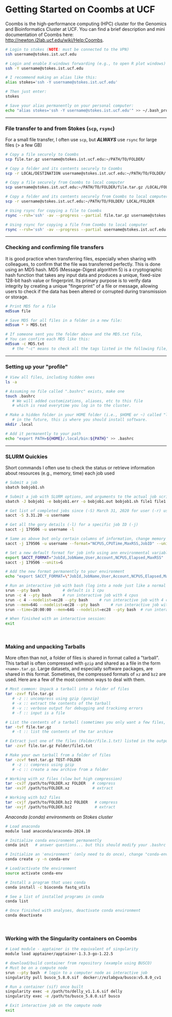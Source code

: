 # Getting Started on Coombs at UCF
Coombs is the high-performance computing (HPC) cluster for the Genomics and Bioinformatics Cluster at UCF. You can find a brief description and mini documentation of Coombs here: http://newton.i2lab.ucf.edu/wiki/Help:Coombs.

```bash
# Login to stokes (NOTE: must be connected to the VPN)
ssh username@stokes.ist.ucf.edu

# Login and enable X-windows forwarding (e.g., to open R plot windows)
ssh -Y username@stokes.ist.ucf.edu

# I recommend making an alias like this:
alias stokes='ssh -Y username@stokes.ist.ucf.edu'

# Then just enter:
stokes

# Save your alias permanently on your personal computer:
echo "alias stokes='ssh -Y username@stokes.ist.ucf.edu'" >> ~/.bash_profile
```
---
### File transfer to and from Stokes (`scp`, `rsync`)
For a small file transfer, I often use `scp`, but ___ALWAYS___ use `rsync` for large files (> a few GB)
```bash
# Copy a file securely to Coombs
scp file.tar.gz username@stokes.ist.ucf.edu:~/PATH/TO/FOLDER/

# Copy a folder and its contents securely to Coombs
scp -r LOCAL/DESTINATION username@stokes.ist.ucf.edu:~/PATH/TO/FOLDER/

# Copy a file securely from Coombs to local computer
scp username@stokes.ist.ucf.edu:~/PATH/TO/FOLDER/file.tar.gz /LOCAL/FOLDER/

# Copy a folder and its contents securely from Coombs to local computer
scp -r username@stokes.ist.ucf.edu:~/PATH/TO/FOLDER/ LOCAL/FOLDER

# Using rsync for copying a file to Coombs
rsync --rsh='ssh' -av --progress --partial file.tar.gz username@stokes.ist.ucf.edu:~/FOLDER/

# Using rsync for copying a file from Coombs to local computer
rsync --rsh='ssh' -av --progress --partial username@stokes.ist.ucf.edu:~/FOLDER/file /LOCAL/FOLDER
```
---
### Checking and confirming file transfers
It is good practice when transferring files, especially when sharing with colleagues, to confirm that the file was transferred perfectly. This is done using an MD5 hash. MD5 (Message-Digest algorithm 5) is a cryptographic hash function that takes any input data and produces a unique, fixed-size 128-bit hash value or fingerprint. Its primary purpose is to verify data integrity by creating a unique "fingerprint" of a file or message, allowing users to check if the data has been altered or corrupted during transmission or storage.

```bash
# Print MD5 for a file
md5sum file

# Save MD5 for all files in a folder in a new file:
md5sum * > MD5.txt

# If someone sent you the folder above and the MD5.txt file,
# You can confirm each MD5 like this:
md5sum -c MD5.txt
   # the "-c" means to check all the tags listed in the following file, 1 tag per line.
```
---
### Setting up your "profile"
```bash
# View all files, including hidden ones
ls -a

# Assuming no file called ".bashrc" exists, make one
touch .bashrc
   # We will added customizations, aliases, etc to this file
   # which is read everytime you log in to the cluster.

# Make a hidden folder in your HOME folder (i.e., $HOME or ~) called "local"
   # in the future, this is where you should install software.
mkdir .local

# Add it permanently to your path
echo "export PATH=${HOME}/.local/bin:${PATH}" >> .bashrc
```
---
### SLURM Quickies
Short commands I often use to check the status or retrieve information about resources (e.g., memory, time) each job used
```bash
# Submit a job
sbatch bobjob1.sh

# Submit a job with SLURM options, and arguments to the actual job script
sbatch -J bobjob1 -e bobjob1.err -o bobjob1.out bobjob1.sh file1 file1

# Get list of completed jobs since (-S) March 31, 2020 for user (-r) username
sacct -S 3.31.20 -u username

# Get all the gory details (-l) for a specific job ID (-j)
sacct -j 179506 -u username -l

# Same as above but only certain columns of information, change memory to (G)igabytes
sacct -j 179506 -u username --format="NCPUS,CPUTime,MaxRSS,JobID" --units=G

# Set a new default format for job info using ann environmental variable
export SACCT_FORMAT="JobId,JobName,User,Account,NCPUS,Elapsed,MaxRSS"
sacct -j 179506 --units=G

# Add the new format permanently to your environment
echo "export SACCT_FORMAT=\"JobId,JobName,User,Account,NCPUS,Elapsed,MaxRSS\"" >> .bashrc

# Run an interactive job with bash (log into a node just like a normal ssh session:
srun --pty bash          # default is 1 cpu
srun -c 4 --pty bash     # run interactive job with 4 cpus
srun -c 4 --nodelist=ec28 --pty bash     # run interactive job with 4 cpus on node "ec28"
srun --mem=64G --nodelist=ec28 --pty bash     # run interactive job with a total of 64G memory on node "ec28"
srun --time=10:00:00 --mem=64G --nodelist=ec28 --pty bash  # run interactive job with 10-hr time limit with 64G memory on node "ec28"

# When finished with an interactive session:
exit
```

<br>

### Making and unpacking Tarballs
More often than not, a folder of files is shared in format called a "tarball".  This tarball is often compressed with `gzip` and shared as a file in the form `<name>.tar.gz`.  Large datasets, and especially software packages, are shared in this format.  Sometimes, the compressed formats of `xz` and `bz2` are used. Here are a few of the most common ways to deal with them.
```bash
# Most common: Unpack a tarball into a folder of files
tar -zxvf file.tar.gz
   # -z :: uncompress using gzip (gunzip)
   # -x :: extract the contents of the tarball
   # -v :: verbose output for debugging and trackinng errors
   # -f :: input is a file

# List the contents of a tarball (sometimes you only want a few files, not the entire contents.  This saves space.
tar -tvf file.tar.gz
   # -t :: list the contents of the tar archive

# Extract just one of the files (Folder/file.1.txt) listed in the output above
tar -zxvf file.tar.gz Folder/file1.txt

# Make your own tarball from a folder of files
tar -zcvf test.tar.gz TEST-FOLDER
   # -z :: compress using gzip
   # -c :: create a new archive from a folder

# Working with xz files (slow but high compression)
tar -cvJf /path/to/FOLDER.xz FOLDER   # compress
tar -xvJf /path/to/FOLDER.xz          # extract

# Working with bz2 files
tar -cvjf /path/to/FOLDER.bz2 FOLDER   # compress
tar -xvjf /path/to/FOLDER.bz2          # extract
```

_Anaconda (conda) environments on Stokes cluster_
```bash
# Load anaconda
module load anaconda/anaconda-2024.10

# Initialize conda environment permanently
conda init   # answer questions... but this should modify your .bashrc file. check and confirm.

# Initialize an 'environment' (only need to do once), change "conda-env" to your preferred name
conda create -y -n conda-env

# Load/activate the environment
source activate conda-env

# Install a program that uses conda
conda install -c bioconda fastq_utils

# See a list of installed programs in conda
conda list

# Once finished with analyses, deactivate conda environment
conda deactivate
```

<br>

### Working with the Singularity containers on Coombs
```bash
# Load module - apptainer is the equivalent of singularity
module load apptainer/apptainer-1.3.3-go-1.22.5

# download/build container from repository (example using BUSCO)
# Must be on a compute node
srun --pty bash  # login to a computer node as interactive job
singularity pull busco_5.8.0.sif  docker://ezlabgva/busco:v5.8.0_cv1

# Run a container (sif) once built
singularity exec -e /path/to/delly_v1.1.6.sif delly
singularity exec -e /path/to/busco_5.8.0.sif busco

# Exit interactive job on the compute node
exit
```
